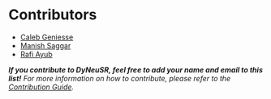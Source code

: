 # Contributors

* [Caleb Geniesse](https://github.com/calebgeniesse)
* [Manish Saggar](https://github.com/manishsaggar1)
* [Rafi Ayub](https://github.com/RdoubleA)

_**If you contribute to DyNeuSR, feel free to add your name and email to this list!** For more information on how to contribute, please refer to the [Contribution Guide](https://github.com/braindynamicslab/dyneusr/blob/master/CONTRIBUTING.md)._
